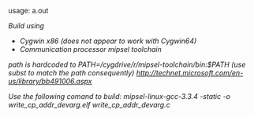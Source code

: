 usage: a.out <fromfile> <todevice> <address>

Build using

* Cygwin x86 (does not appear to work with Cygwin64) 
* Communication processor mipsel toolchain

path is hardcoded to PATH=/cygdrive/r/mipsel-toolchain/bin:$PATH (use subst to match the path consequently) 
http://technet.microsoft.com/en-us/library/bb491006.aspx

Use the following comand to build:
mipsel-linux-gcc-3.3.4 -static -o write_cp_addr_devarg.elf write_cp_addr_devarg.c
